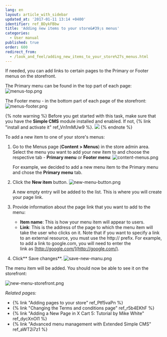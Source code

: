 ```yaml
---
lang: en
layout: article_with_sidebar
updated_at: '2017-01-11 13:14 +0400'
identifier: ref_BDykFBbw
title: 'Adding new items to your store&#39;s menus'
categories:
  - User manual
published: true
order: 600
redirect_from:
  - /look_and_feel/adding_new_items_to_your_store%27s_menus.html
---
```



If needed, you can add links to certain pages to the Primary or Footer menus on the storefront. 

The Primary menu can be found in the top part of each page:
![menus-top.png]({{site.baseurl}}/attachments/ref_BDykFBbw/menus-top.png)

The Footer menu - in the bottom part of each page of the storefront:
![menus-footer.png]({{site.baseurl}}/attachments/ref_BDykFBbw/menus-footer.png)

{% note warning %}
Before you get started with this task, make sure that you have the **Simple CMS** module installed and enabled. If not, {% link "install and activate it" ref_Vn1mMUw9 %}.
![]({{site.baseurl}}/attachments/6389788/7602615.png)
{% endnote %}

To add a new item to one of your store's menus:

1.  Go to the Menus page (**Content > Menus**) in the store admin area. Select the menu you want to add your new item to and choose the respective tab - **Primary menu** or **Footer menu**:
    ![content-menus.png]({{site.baseurl}}/attachments/ref_BDykFBbw/content-menus.png)
    
    For example, we decided to add a new menu item to the Primary menu and chose the **Primary menu** tab.
    
2.  Click the **New item** button.
    ![new-menu-button.png]({{site.baseurl}}/attachments/ref_BDykFBbw/new-menu-button.png)
    
    A new empty entry will be added to the list. This is where you will create your page link.
    
3.  Provide information about the page link that you want to add to the menu:
    *   **Item name**: This is how your menu item will appear to users.
    *   **Link**: This is the address of the page to which the menu item will take the user who clicks on it. Note that if you want to specify a link to an external resource, you must use the http:// prefix. For example, to add a link to google.com, you will need to enter the link as [http://google.com/](http://google.com/).
    
4.  Click** Save changes**.
    ![save-new-manu.png]({{site.baseurl}}/attachments/ref_BDykFBbw/save-new-manu.png)

The menu item will be added. You should now be able to see it on the storefront:

![new-menu-storefront.png]({{site.baseurl}}/attachments/ref_BDykFBbw/new-menu-storefront.png)


_Related pages:_

*   {% link "Adding pages to your store" ref_Ptf5vaPn %}
*   {% link "Changing the Terms and conditions page" ref_r5b4EKhF %}
*   {% link "Adding a New Page in X Cart 5: Tutorial by Mike White" ref_dycXnOI1 %}
*   {% link "Advanced menu management with Extended Simple CMS" ref_aWT2i7z1 %}
